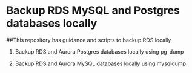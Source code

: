 # Backup RDS MySQL and Postgres databases locally

##This repository has guidance and scripts to backup RDS locally

1. Backup RDS and Aurora Postgres databases locally using pg_dump

2. Backup RDS and Aurora MySQL databases locally using mysqldump
